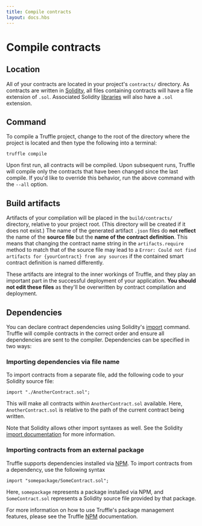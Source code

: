 ```yaml
---
title: Compile contracts
layout: docs.hbs
---
```

# Compile contracts

## Location

All of your contracts are located in your project's `contracts/` directory. As contracts are written in [Solidity](https://solidity.readthedocs.io/en/develop/), all files containing contracts will have a file extension of `.sol`. Associated Solidity [libraries](https://solidity.readthedocs.org/en/latest/contracts.html#libraries) will also have a `.sol` extension.

## Command

To compile a Truffle project, change to the root of the directory where the project is located and then type the following into a terminal:

```shell
truffle compile
```

Upon first run, all contracts will be compiled. Upon subsequent runs, Truffle will compile only the contracts that have been changed since the last compile. If you'd like to override this behavior, run the above command with the `--all` option.

## Build artifacts
Artifacts of your compilation will be placed in the `build/contracts/` directory, relative to your project root. (This directory will be created if it does not exist.) The name of the generated artifact `.json` files do **not reflect** the name of the **source file** but the **name of the contract definition**. This means that changing the contract name string in the `artifacts.require` method to match that of the source file may lead to a `Error: Could not find artifacts for {yourContract} from any sources` if the contained smart contract definition is named differently.

These artifacts are integral to the inner workings of Truffle, and they play an important part in the successful deployment of your application. **You should not edit these files** as they'll be overwritten by contract compilation and deployment.

## Dependencies

You can declare contract dependencies using Solidity's [import](https://solidity.readthedocs.org/en/latest/layout-of-source-files.html#importing-other-source-files) command. Truffle will compile contracts in the correct order and ensure all dependencies are sent to the compiler. Dependencies can be specified in two ways:

### Importing dependencies via file name

To import contracts from a separate file, add the following code to your Solidity source file:

```solidity
import "./AnotherContract.sol";
```

This will make all contracts within `AnotherContract.sol` available. Here, `AnotherContract.sol` is relative to the path of the current contract being written.

Note that Solidity allows other import syntaxes as well. See the Solidity [import documentation](https://solidity.readthedocs.org/en/latest/layout-of-source-files.html#importing-other-source-files) for more information.

### Importing contracts from an external package

Truffle supports dependencies installed via [NPM](/docs/truffle/getting-started/package-management-via-npm). To import contracts from a dependency, use the following syntax

```solidity
import "somepackage/SomeContract.sol";
```

Here, `somepackage` represents a package installed via NPM, and `SomeContract.sol` represents a Solidity source file provided by that package.

For more information on how to use Truffle's package management features, please see the Truffle [NPM](/package-management-via-npm.md) documentation.
